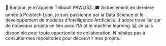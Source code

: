 👋 Bonjour, je m'appelle Thibault PAWLISZ.
🎓 Actuellement en dernière année à Polytech Lyon, je suis passionné par la Data Science et le développement de modèles d'Intelligence Artificielle. J'adore travailler sur de nouveaux projets en lien avec l'IA et le machine learning.
💻 Je suis disponible pour toute opportunité de collaboration. N'hésitez pas à consulter mes repositories pour découvrir mes projets.
